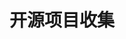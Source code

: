 # 开源项目收集

<vDisplayList :list="[
    {
        img: '/images/ProseMirror.svg',
        link: 'https://github.com/ProseMirror/prosemirror',
        title: 'PromiseMirror',
        desc: '一个基于TypeScript的高度自定义构建富文本编辑器的框架'
    },
    {
        img: '/images/VueUse.svg',
        link: 'https://github.com/vueuse/vueuse',
        title: 'VueUse',
        desc: 'Vue 2 和 3 的基本Vue组合实用程序集合'
    },
    {
        img: '/images/Snabbdom.png',
        link: 'https://github.com/snabbdom/snabbdom',
        title: 'Snabbdom',
        desc: '一个精简化、模块化、功能强大、性能卓越的虚拟 DOM 库'
    },
    {
        img: '/images/scrollreveal.svg',
        link: 'https://github.com/jlmakes/scrollreveal',
        title: 'ScrollReveal',
        desc: '元素滚动到视图，添加动画效果'
    },
    {
        img: '/images/Floating-UI.ico',
        link: 'https://github.com/floating-ui/floating-ui',
        title: 'Floating-UI',
        desc: '用于创建浮动元素的底层工具箱，可创建提示气泡、弹出窗口、下拉菜单等'
    },
    {
        img: '/images/GSAP.svg',
        link: 'https://github.com/greensock/GSAP',
        title: 'GSAP (GreenSock 动画平台)',
        desc: 'GreenSock 的 GSAP JavaScript动画库，创建高效的动画效果（包括拖动）'
    },
    {
        img: '/images/github.png',
        link: 'https://github.com/fengyuanchen/viewerjs',
        title: 'Viewer.js',
        desc: '极其强大的图片预览JavaScript库'
    },
    {
        img: '/images/github.png',
        link: 'https://github.com/dixonandmoe/rellax',
        title: 'Rellax',
        desc: '轻量级、优雅的JavaScript视差库'
    },
    {
        img: '/images/hljs.png',
        link: 'https://github.com/highlightjs/highlight.js',
        title: 'highlight.js',
        desc: '语法高亮显示，语言自动检测和零依赖的JavaScript库'
    },
]" />
